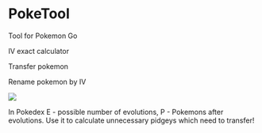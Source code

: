 # PokeTool
Tool for Pokemon Go

IV exact calculator

Transfer pokemon

Rename pokemon by IV

![](https://i.imgur.com/PBZgkJK.png)

In Pokedex E - possible number of evolutions, P - Pokemons after evolutions. Use it to calculate unnecessary pidgeys which need to transfer!
